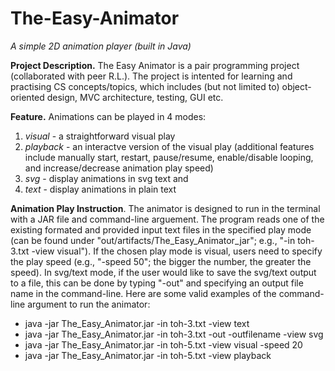# The-Easy-Animator
*A simple 2D animation player (built in Java)*

**Project Description.** The Easy Animator is a pair programming project (collaborated with peer R.L.). The project is intented for learning and practising CS concepts/topics, which includes (but not limited to) object-oriented design, MVC architecture, testing, GUI etc. 

**Feature.** Animations can be played in 4 modes: 
1) *visual* - a straightforward visual play
2) *playback* - an interactve version of the visual play (additional features include manually start, restart, pause/resume, enable/disable looping, and increase/decrease animation play speed)
3) *svg* - display animations in svg text and 
4) *text* - display animations in plain text

**Animation Play Instruction**. The animator is designed to run in the terminal with a JAR file and command-line arguement. The program reads one of the existing formated and provided input text files in the specified play mode (can be found under "out/artifacts/The_Easy_Animator_jar"; e.g., "-in toh-3.txt -view visual"). If the chosen play mode is visual, users need to specify the play speed (e.g., "-speed 50"; the bigger the number, the greater the speed). In svg/text mode, if the user would like to save the svg/text output to a file, this can be done by typing "-out" and specifying an output file name in the command-line. Here are some valid examples of the command-line argument to run the animator: 

- java -jar The_Easy_Animator.jar -in toh-3.txt -view text 
- java -jar The_Easy_Animator.jar -in toh-3.txt -out -outfilename -view svg 
- java -jar The_Easy_Animator.jar -in toh-5.txt -view visual -speed 20 
- java -jar The_Easy_Animator.jar -in toh-5.txt -view playback
